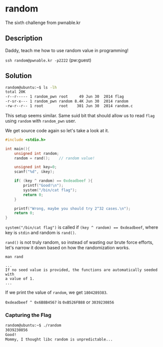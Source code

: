 # random
The sixth challenge from pwnable.kr

## Description
Daddy, teach me how to use random value in programming!

`ssh random@pwnable.kr -p2222` (pw:guest)

## Solution
```sh
random@ubuntu:~$ ls -lh
total 20K
-r--r----- 1 random_pwn root     49 Jun 30  2014 flag
-r-sr-x--- 1 random_pwn random 8.4K Jun 30  2014 random
-rw-r--r-- 1 root       root    301 Jun 30  2014 random.c
```

This setup seems similar. Same suid bit that should allow us to read `flag` using `random` with `random_pwn` user.

We get source code again so let's take a look at it.

```c
#include <stdio.h>

int main(){
	unsigned int random;
	random = rand();	// random value!

	unsigned int key=0;
	scanf("%d", &key);

	if( (key ^ random) == 0xdeadbeef ){
		printf("Good!\n");
		system("/bin/cat flag");
		return 0;
	}

	printf("Wrong, maybe you should try 2^32 cases.\n");
	return 0;
}
```

`system("/bin/cat flag")` is called if `(key ^ random) == 0xdeadbeef`, where key is `stdin` and random is `rand()`.

`rand()` is not truly random, so instead of wasting our brute force efforts, let's narrow it down based on how the randomization works.

`man rand`

```
...
If no seed value is provided, the functions are automatically seeded with
a value of 1.
...
```

If we print the value of `random`, we get `1804289383`.

`0xdeadbeef ^ 0x6B8B4567` is `0xB526FB88` or `3039230856`

### Capturing the Flag

```sh
random@ubuntu:~$ ./random
3039230856
Good!
Mommy, I thought libc random is unpredictable...
```
